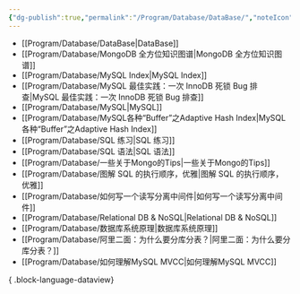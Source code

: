 ```yaml
---
{"dg-publish":true,"permalink":"/Program/Database/DataBase/","noteIcon":"","created":"2024-05-22T16:17:54.140+08:00"}
---
```


- [[Program/Database/DataBase\|DataBase]]
- [[Program/Database/MongoDB 全方位知识图谱\|MongoDB 全方位知识图谱]]
- [[Program/Database/MySQL Index\|MySQL Index]]
- [[Program/Database/MySQL 最佳实践：一次 InnoDB 死锁 Bug 排查\|MySQL 最佳实践：一次 InnoDB 死锁 Bug 排查]]
- [[Program/Database/MySQL\|MySQL]]
- [[Program/Database/MySQL各种“Buffer”之Adaptive Hash Index\|MySQL各种“Buffer”之Adaptive Hash Index]]
- [[Program/Database/SQL 练习\|SQL 练习]]
- [[Program/Database/SQL 语法\|SQL 语法]]
- [[Program/Database/一些关于Mongo的Tips\|一些关于Mongo的Tips]]
- [[Program/Database/图解 SQL 的执行顺序，优雅\|图解 SQL 的执行顺序，优雅]]
- [[Program/Database/如何写一个读写分离中间件\|如何写一个读写分离中间件]]
- [[Program/Database/Relational DB & NoSQL\|Relational DB & NoSQL]]
- [[Program/Database/数据库系统原理\|数据库系统原理]]
- [[Program/Database/阿里二面：为什么要分库分表？\|阿里二面：为什么要分库分表？]]
- [[Program/Database/如何理解MySQL MVCC\|如何理解MySQL MVCC]]

{ .block-language-dataview}
